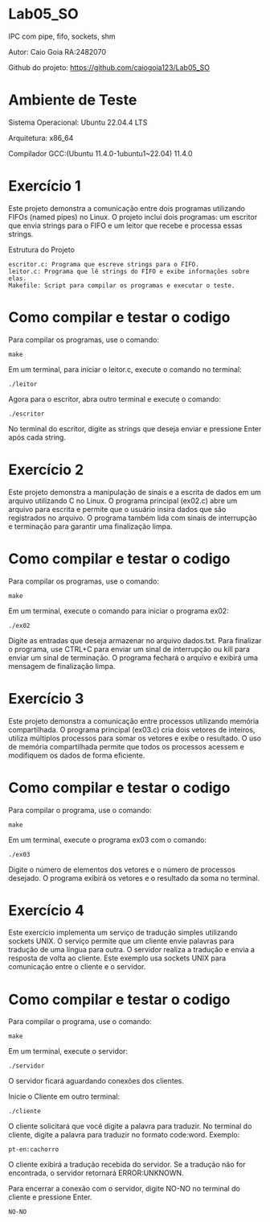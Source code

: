 # Lab05_SO
IPC com pipe, fifo, sockets, shm

Autor: Caio Goia RA:2482070

Github do projeto: https://github.com/caiogoia123/Lab05_SO

# Ambiente de Teste

Sistema Operacional: Ubuntu 22.04.4 LTS 

Arquitetura: x86_64

Compilador GCC:(Ubuntu 11.4.0-1ubuntu1~22.04) 11.4.0


# Exercício 1

Este projeto demonstra a comunicação entre dois programas utilizando FIFOs (named pipes) no Linux. O projeto inclui dois programas: um escritor que envia strings para o FIFO e um leitor que recebe e processa essas strings.

Estrutura do Projeto

    escritor.c: Programa que escreve strings para o FIFO.
    leitor.c: Programa que lê strings do FIFO e exibe informações sobre elas.
    Makefile: Script para compilar os programas e executar o teste.

# Como compilar e testar o codigo 

Para compilar os programas, use o comando:

    make

Em um terminal, para iniciar o leitor.c, execute o comando no terminal:

    ./leitor

Agora para o escritor, abra outro terminal e execute o comando: 

    ./escritor 


No terminal do escritor, digite as strings que deseja enviar e pressione Enter após cada string.

# Exercício 2

Este projeto demonstra a manipulação de sinais e a escrita de dados em um arquivo utilizando C no Linux. O programa principal (ex02.c) abre um arquivo para escrita e permite que o usuário insira dados que são registrados no arquivo. O programa também lida com sinais de interrupção e terminação para garantir uma finalização limpa.

# Como compilar e testar o codigo 

Para compilar os programas, use o comando:

    make

Em um terminal, execute o comando para iniciar o programa ex02:

    ./ex02

Digite as entradas que deseja armazenar no arquivo dados.txt. Para finalizar o programa, use CTRL+C para enviar um sinal de interrupção ou kill <PID> para enviar um sinal de terminação. O programa fechará o arquivo e exibirá uma mensagem de finalização limpa.

# Exercício 3

Este projeto demonstra a comunicação entre processos utilizando memória compartilhada. O programa principal (ex03.c) cria dois vetores de inteiros, utiliza múltiplos processos para somar os vetores e exibe o resultado. O uso de memória compartilhada permite que todos os processos acessem e modifiquem os dados de forma eficiente.

# Como compilar e testar o codigo 

Para compilar o programa, use o comando:

    make

Em um terminal, execute o programa ex03 com o comando:

    ./ex03

Digite o número de elementos dos vetores e o número de processos desejado. O programa exibirá os vetores e o resultado da soma no terminal.

# Exercício 4

Este exercício implementa um serviço de tradução simples utilizando sockets UNIX. O serviço permite que um cliente envie palavras para tradução de uma língua para outra. O servidor realiza a tradução e envia a resposta de volta ao cliente. Este exemplo usa sockets UNIX para comunicação entre o cliente e o servidor.

# Como compilar e testar o codigo 

Para compilar o programa, use o comando:

    make

Em um terminal, execute o servidor:

    ./servidor

O servidor ficará aguardando conexões dos clientes.

Inicie o Cliente em outro terminal:

    ./cliente

O cliente solicitará que você digite a palavra para traduzir.
No terminal do cliente, digite a palavra para traduzir no formato code:word. Exemplo:

    pt-en:cachorro


O cliente exibirá a tradução recebida do servidor. Se a tradução não for encontrada, o servidor retornará ERROR:UNKNOWN.

Para encerrar a conexão com o servidor, digite NO-NO no terminal do cliente e pressione Enter.

    NO-NO